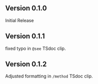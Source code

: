 ## Version 0.1.0

Initial Release

## Version 0.1.1

fixed typo in `@see` TSdoc clip.

## Version 0.1.2

Adjusted formatting in `/method` TSdoc clip.
